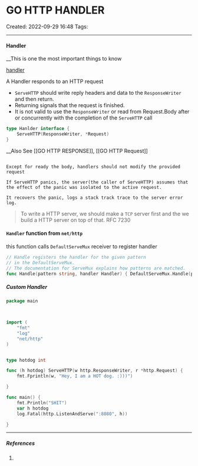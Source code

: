 # GO HTTP HANDLER
Created: 2022-09-29 16:48
Tags: 
____

#### Handler
__This is one the most important things to know


[handler](https://pkg.go.dev/net/http#Handler)

A Handler responds to an HTTP request

* `ServeHTTP` should write reply headers and data to the `ResponseWriter`
and then return.
* Returning signals that the request is finished.
* It is not valid to use the `ResponseWriter` or read from Request.Body after or concurrently with the completion of the `ServeHTTP` call
``` go
type Hanlder interface {
	ServeHTTP(ResponseWriter, *Request)
}
```

__Also See [[GO HTTP RESPONSE]], [[GO HTTP Request]]

```ad-danger

Except for ready the body, handlers should not modify the provided request
```

```ad-danger
If ServeHTTP panics, the server(the caller of ServeHTTP) assumes that the effect of the panic was isolated to the active request.

It recovers the panic, logs a stack track trace to the server error log.

```

> To write a HTTP server, we should make a `TCP` server first and the we build a HTTP server on top of that.
RFC 7230


#### `Handler` function from `net/http`

this function calls `DefaultServeMux` receiver to register handler


```go
// Handle registers the handler for the given pattern
// in the DefaultServeMux.
// The documentation for ServeMux explains how patterns are matched.
func Handle(pattern string, handler Handler) { DefaultServeMux.Handle(pattern, handler) }

```



##### Custom Handler
```go
package main

  

import (
	"fmt"
	"log"
	"net/http"
)


type hotdog int

func (h hotdog) ServeHTTP(w http.ResponseWriter, r *http.Request) {
	fmt.Fprintln(w, "Hey, I am a HOT dog. :)))")

}

func main() {
	fmt.Println("SHIT")
	var h hotdog
	log.Fatal(http.ListenAndServe(":8080", h))

}

```



_____
##### References
1.

